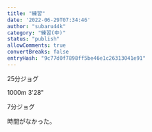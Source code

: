 ```yaml
---
title: "練習"
date: '2022-06-29T07:34:46'
author: "subaru44k"
category: "練習(中)"
status: "publish"
allowComments: true
convertBreaks: false
entryHash: "9c77d0f7898ff5be46e1c26313041e91"
---
```

25分ジョグ

1000m
3'28"

7分ジョグ

時間がなかった。
